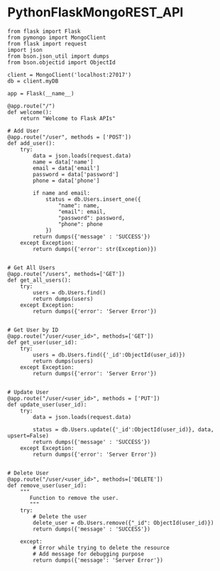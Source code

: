 # PythonFlaskMongoREST_API


    from flask import Flask
    from pymongo import MongoClient
    from flask import request
    import json
    from bson.json_util import dumps
    from bson.objectid import ObjectId

    client = MongoClient('localhost:27017')
    db = client.myDB

    app = Flask(__name__)

    @app.route("/")
    def welcome():
        return "Welcome to Flask APIs"

    # Add User
    @app.route("/user", methods = ['POST'])
    def add_user():
        try:
            data = json.loads(request.data)
            name = data['name']
            email = data['email']
            password = data['password']
            phone = data['phone']

            if name and email:
                status = db.Users.insert_one({
                    "name": name,
                    "email": email,
                    "password": password,
                    "phone": phone
                })
            return dumps({'message' : 'SUCCESS'})
        except Exception:
            return dumps({'error': str(Exception)})


    # Get All Users
    @app.route("/users", methods=['GET'])
    def get_all_users():
        try:
            users = db.Users.find()
            return dumps(users)
        except Exception:
            return dumps({'error': 'Server Error'})


    # Get User by ID
    @app.route("/user/<user_id>", methods=['GET'])
    def get_user(user_id):
        try:
            users = db.Users.find({'_id':ObjectId(user_id)})
            return dumps(users)
        except Exception:
            return dumps({'error': 'Server Error'})


    # Update User
    @app.route("/user/<user_id>", methods = ['PUT'])
    def update_user(user_id):
        try:
            data = json.loads(request.data)

            status = db.Users.update({'_id':ObjectId(user_id)}, data, upsert=False)
            return dumps({'message' : 'SUCCESS'})
        except Exception:
            return dumps({'error': 'Server Error'})


    # Delete User
    @app.route("/user/<user_id>", methods=['DELETE'])
    def remove_user(user_id):
        """
           Function to remove the user.
           """
        try:
            # Delete the user
            delete_user = db.Users.remove({"_id": ObjectId(user_id)})
            return dumps({'message' : 'SUCCESS'})

        except:
            # Error while trying to delete the resource
            # Add message for debugging purpose
            return dumps({'message': 'Server Error'})



